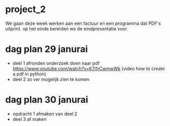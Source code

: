 # project_2
We gaan deze week werken aan een factuur en een programma dat PDF's uitprint. op het einde bereiden we de eindpresentatie voor.

# dag plan 29 janurai
- deel 1 afronden onderzoek doen naar pdf
  https://www.youtube.com/watch?v=K7l1rCwmwWk (video how to create a pdf in python)
- deel 2 zo ver mogelijk zien te komen
# dag plan 30 janurai
- opdracht 1 afmaken van deel 2
- deel 3 af maken
